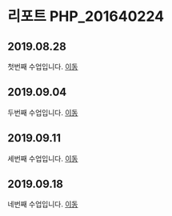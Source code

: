 # 리포트 PHP_201640224

## 2019.08.28
첫번째 수업입니다. [이동](./lecture_01)

## 2019.09.04
두번째 수업입니다. [이동](./lecture_02)

## 2019.09.11
세번째 수업입니다. [이동](./lecture_03)

## 2019.09.18
네번째 수업입니다. [이동](./lecture_04)